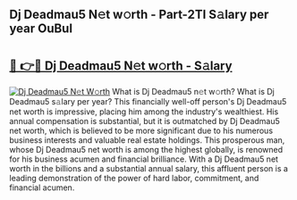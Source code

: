 ## Dj Deadmau5 N𝚎t w𝚘rth - Part-2TI S𝚊lary per year OuBul

# <h2><a href="http://gc0drp.nevu.top/?p=Dj+Deadmau5">🔗 👉🔴 Dj Deadmau5 N𝚎t w𝚘rth - S𝚊lary</a></h2>

[![Dj Deadmau5 N𝚎t W𝚘rth](https://i.imgur.com/Oavwk0R.jpeg)](http://gc0drp.nevu.top/?p=Dj+Deadmau5)
What is Dj Deadmau5 n𝚎t w𝚘rth? What is Dj Deadmau5 s𝚊lary per year?
This financially well-off person's Dj Deadmau5 net worth is impressive, placing him among the industry's wealthiest. His annual compensation is substantial, but it is outmatched by Dj Deadmau5 net worth, which is believed to be more significant due to his numerous business interests and valuable real estate holdings. This prosperous man, whose Dj Deadmau5 net worth is among the highest globally, is renowned for his business acumen and financial brilliance. With a Dj Deadmau5 net worth in the billions and a substantial annual salary, this affluent person is a leading demonstration of the power of hard labor, commitment, and financial acumen.
